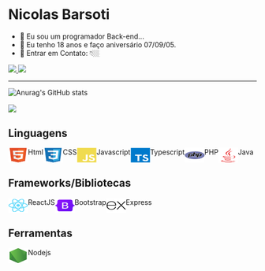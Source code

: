 <h1>Nicolas Barsoti</h1> 

- 🌱 Eu sou um programador Back-end...
- 🎇 Eu tenho 18 anos e faço aniversário 07/09/05.
- 📩 Entrar em Contato: 👇🏼

<a href="https://www.linkedin.com/in/nicolas-barsoti-7320a6305/" rel="nofollow" title="Entrar no Linkedin">
<img src="https://img.shields.io/badge/-nicolas-00ffff/?style=flat-square&amp;logo=Linkedin&amp;logoColor=white&amp;link=https://www.linkedin.com/in/nicolas-barsoti-7320a6305/" style="max-width: 100%;">
</a>
<a href="mailto:moises.barsot2@gmail.com" title="Enviar um E-mail">
<img src="https://img.shields.io/badge/-moises.barsot2@gmail.com-57b000?style=flat-square&amp;logo=Gmail&amp;logoColor=white&amp;link=mailto:moises.barsot2@gmail.com" style="max-width: 100%;">
</a>


---


 ![Anurag's GitHub stats](https://github-readme-stats.vercel.app/api?username=moisesBarsoti&show_icons=true&theme=dracula)

 <a href="https://github.com/anuraghazra/convoychat">
  <img height=200 align="center" src="https://github-readme-stats.vercel.app/api/top-langs?username=moisesBarsoti&layout=compact&langs_count=8&card_width=386&theme=dark" />
</a>


<h2>Linguagens</h2> 

<div style="display: flex;"><br> 
  <img align="center" alt="Rafa-HTML" height="30" width="40" src="https://raw.githubusercontent.com/devicons/devicon/master/icons/html5/html5-original.svg">
  Html
  <img align="center" alt="Rafa-CSS" height="30" width="40" src="https://raw.githubusercontent.com/devicons/devicon/master/icons/css3/css3-original.svg">
  CSS
  <img align="center" alt="Rafa-Js" height="30" width="40" src="https://raw.githubusercontent.com/devicons/devicon/master/icons/javascript/javascript-plain.svg">
  Javascript 
  <img align="center" alt="Rafa-Js" height="30" width="40" src="https://raw.githubusercontent.com/devicons/devicon/master/icons/typescript/typescript-original.svg">
  Typescript 
  <img align="center" alt="Rafa-Js" height="30" width="40" src="https://raw.githubusercontent.com/devicons/devicon/master/icons/php/php-original.svg">
  PHP  
  <img align="center" alt="Rafa-Js" height="30" width="40" src="https://raw.githubusercontent.com/devicons/devicon/master/icons/java/java-plain.svg">
  Java     
</div>


<h2>Frameworks/Bibliotecas</h2>

<div style="display: flex;"><br>
  <img align="center" alt="Rafa-CSS" height="30" width="40" src="https://raw.githubusercontent.com/devicons/devicon/master/icons/react/react-original.svg">  
  ReactJS
  <img align="center" alt="Rafa-Js" height="30" width="40" src="https://raw.githubusercontent.com/devicons/devicon/master/icons/bootstrap/bootstrap-original.svg">
  Bootstrap
  <img align="center" alt="Rafa-Js" height="30" width="40" src="https://raw.githubusercontent.com/devicons/devicon/master/icons/express/express-original.svg" style="background:#fff">
  Express
</div>                


<h2>Ferramentas</h2>

<div style="display: flex;"><br>
  <img align="center" alt="Rafa-CSS" height="30" width="40" src="https://raw.githubusercontent.com/devicons/devicon/master/icons/nodejs/nodejs-original.svg">  
  Nodejs
</div>     



